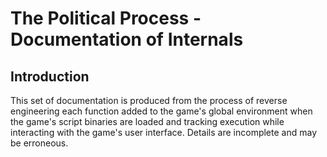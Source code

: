 # The Political Process - Documentation of Internals

## Introduction

This set of documentation is produced from the process of reverse engineering each function added to the game's global environment when the game's script binaries are loaded and tracking execution while interacting with the game's user interface. Details are incomplete and may be erroneous.